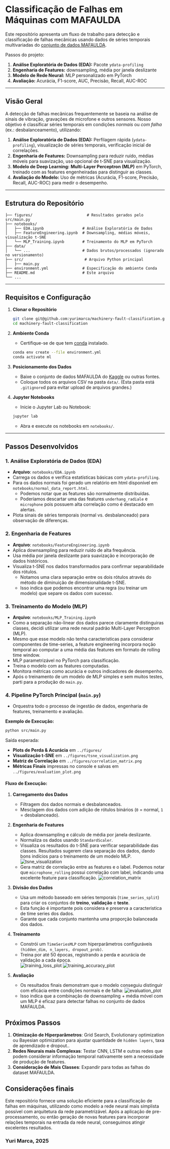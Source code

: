 # Classificação de Falhas em Máquinas com MAFAULDA

Este repositório apresenta um fluxo de trabalho para detecção e classificação de falhas mecânicas usando dados de séries temporais multivariadas do [conjunto de dados MAFAULDA](https://www.kaggle.com/datasets/uysalserkan/fault-induction-motor-dataset/data).

Passos do projeto:
1. **Análise Exploratória de Dados (EDA):** Pacote `ydata-profiling`
2. **Engenharia de Features:** downsampling, média por janela deslizante
3. **Modelo de Rede Neural:** MLP personalizado em PyTorch
4. **Avaliação:** Acurácia, F1-score, AUC, Precisão, Recall, AUC-ROC

---

## Visão Geral

A detecção de falhas mecânicas frequentemente se baseia na análise de sinais de vibração, gravações de microfone e outros sensores. Nosso objetivo é classificar séries temporais em condições *normais* ou *com falha* (ex.: desbalanceamento), utilizando:

1. **Análise Exploratória de Dados (EDA):** Perfilagem rápida (`ydata-profiling`), visualização de séries temporais, verificação inicial de correlações.  
2. **Engenharia de Features:** Downsampling para reduzir ruído, médias móveis para suavização, uso opcional de t-SNE para visualização.  
3. **Modelo de Deep Learning:** **Multi-Layer Perceptron (MLP)** em PyTorch, treinado com as features engenheiradas para distinguir as classes.  
4. **Avaliação do Modelo:** Uso de métricas (Acurácia, F1-score, Precisão, Recall, AUC-ROC) para medir o desempenho.

---

## Estrutura do Repositório

```
├── figures/                        # Resultados gerados pelo src/main.py
├── notebooks/
│   ├── EDA.ipynb                 # Análise Exploratória de Dados
│   ├── FeatureEngineering.ipynb  # Downsampling, médias móveis, visualização t-SNE
│   └── MLP_Training.ipynb        # Treinamento do MLP em PyTorch
├── data/
│   └── ...                       # Dados brutos/processados (ignorado no versionamento)
├── src/                           # Arquivo Python principal
│   ├── main.py
├── environment.yml               # Especificação do ambiente Conda
├── README.md                     # Este arquivo
└── ...
```

---

## Requisitos e Configuração

1. **Clonar o Repositório**  
   ```bash
   git clone git@github.com:yurimarca/machinery-fault-classification.git
   cd machinery-fault-classification
   ```

2. **Ambiente Conda**  
   - Certifique-se de que tem [conda](https://docs.conda.io/en/latest/) instalado.
   ```bash
   conda env create --file environment.yml
   conda activate ml
   ```

3. **Posicionamento dos Dados**  
   - Baixe o conjunto de dados MAFAULDA do [Kaggle](https://www.kaggle.com/datasets/uysalserkan/fault-induction-motor-dataset/data) ou outras fontes.  
   - Coloque todos os arquivos CSV na pasta `data/`. (Esta pasta está `.gitignore`d para evitar upload de arquivos grandes.)

4. **Jupyter Notebooks**  
   - Inicie o Jupyter Lab ou Notebook:
   ```bash
   jupyter lab
   ```
   - Abra e execute os notebooks em `notebooks/`.

---

## Passos Desenvolvidos

### 1. Análise Exploratória de Dados (EDA)
- **Arquivo**: `notebooks/EDA.ipynb`
- Carrega os dados e verifica estatísticas básicas com `ydata-profiling`. 
- Para os dados normais foi gerado um relatório em html disponível em `notebooks/normal_data_report.html`.
	- Podemos notar que as features são normalmente distribuídas.
	- Poderíamos descartar uma das features `underhang_radiale` e `microphone` pois possuem alta correlação como é destacado em alertas.
- Plota sinais de séries temporais (normal vs. desbalanceado) para observação de diferenças.

### 2. Engenharia de Features
- **Arquivo**: `notebooks/FeatureEngineering.ipynb`
- Aplica downsampling para reduzir ruído de alta frequência.
- Usa média por janela deslizante para suavização e incorporação de dados históricos.
- Visualiza t-SNE nos dados transformados para confirmar separabilidade dos rótulos.
	- Notamos uma clara separação entre os dois rótulos através do método de diminuição de dimensionalidade t-SNE.
	- Isso indica que podemos encontrar uma regra (ou treinar um modelo) que separe os dados com sucesso. 

### 3. Treinamento do Modelo (MLP)
- **Arquivo**: `notebooks/MLP_Training.ipynb`
- Como a separação não-linear dos dados parece claramente distinguiras classes, decidi utilizar uma rede neural padrão Multi-Layer Perceptron (MLP).
- Mesmo que esse modelo não tenha caracteristicas para considerar componentes de time-series, a feature engineering incorpora noção temporal ao computar a uma média das features em formato de rolling time window.
- MLP parametrizável no PyTorch para classificação.
- Treina o modelo com as features computadas.
- Monitora métricas como acurácia e outros indicadores de desempenho.
- Após o treinamento de um modelo de MLP simples e sem muitos testes, parti para a produção do `main.py`.


### 4. Pipeline PyTorch Principal (`main.py`)
- Orquestra todo o processo de ingestão de dados, engenharia de features, treinamento e avaliação.

**Exemplo de Execução:**
```bash
python src/main.py
```
Saída esperada:
- **Plots de Perda & Acurácia** em `../figures/`
- **Visualização t-SNE** em `../figures/tsne_visualization.png`
- **Matriz de Correlação** em `../figures/correlation_matrix.png`
- **Métricas Finais** impressas no console e salvas em `../figures/evaluation_plot.png`


#### **Fluxo de Execução:**
1. **Carregamento dos Dados**  
   - Filtragem dos dados normais e desbalanceados.  
   - Mesclagem dos dados com adição de rótulos binários (`0` = normal, `1` = desbalanceado).

2. **Engenharia de Features**  
   - Aplica downsampling e cálculo de média por janela deslizante.  
   - Normaliza os dados usando `StandardScaler`.
   - Visualiza os resultados do t-SNE para verificar separabilidade das classes. Resultados sugerem clara separação dos dados, dando bons indícios para o treinamento de um modelo MLP. 
   ![tsne_visualization](./figures/tsne_visualization.png)
   - Gera matriz de correlação entre as features e o label. Podemos notar que `microphone_rolling` possui correlação com label, indicando uma excelente feature para classificação.
   ![correlation_matrix](./figures/correlation_matrix.png)

3. **Divisão dos Dados**  
   - Usa um método baseado em séries temporais (`time_series_split`) para criar os conjuntos de **treino**, **validação** e **teste**. 
   - Esta função é importante pois considera e preserva a caracteristica de time series dos dados.
   - Garante que cada conjunto mantenha uma proporção balanceada dos dados.

4. **Treinamento**  
   - Constrói um `TimeSeriesMLP` com hiperparâmetros configuráveis `(hidden_dim, n_layers, dropout_prob)`.  
   - Treina por até 50 épocas, registrando a perda e acurácia de validação a cada época.  
   ![training_loss_plot](./figures/training_loss_plot.png)
   ![training_accuracy_plot](./figures/training_accuracy_plot.png)

5. **Avaliação**  
	- Os resultados finais demonstram que o modelo conseguiu distinguir com eficácia entre condições normais e de falha:
   ![evaluation_plot](./figures/evaluation_plot.png)
   - Isso indica que a combinação de downsampling + média móvel com um MLP é eficaz para detectar falhas no conjunto de dados MAFAULDA.

## Próximos Passos

1. **Otimização de Hiperparâmetros**: Grid Search, Evolutionary optimization ou Bayesian optimization para ajustar quantidade de `hidden layers`, taxa de aprendizado e dropout..
2. **Redes Neurais mais Complexas**: Testar CNN, LSTM e outras redes que podem considerar informação temporal nativamente sem a necessidade de produção de features.
3. **Consideração de Mais Classes**: Expandir para todas as falhas do dataset MAFAULDA.


## Considerações finais

Este repositório fornece uma solução eficiente para a classificação de falhas em máquinas, utilizando como modelo a rede neural mais simplista possível com arquitetura da rede parametrizável. Após a aplicação de pre-processamento, ou então geração de novas features para incorporar relações temporais na entrada da rede neural, conseguimos atingir excelentes resultados.

### Yuri Marca, 2025
